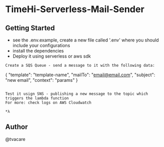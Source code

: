 # TimeHi-Serverless-Mail-Sender

## Getting Started

- see the .env.example, create a new file called '.env' where you should include your configurations
- install the dependencies
- Deploy it using serverless or aws sdk

```
Create a SQS Queue - send a message to it with the following data:

```
{
   "template": "template-name",
   "mailTo": "email@email.com",
   "subject": "new email",
   "context": "params"
}
```

Test it usign SNS - publishing a new message to the topic which triggers the lambda function
For more: check logs on AWS Cloudwatch

*λ

```

## Author
@tvacare
